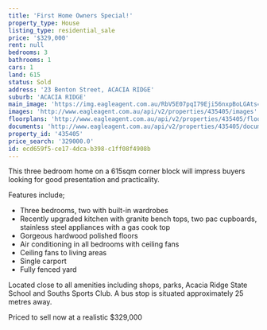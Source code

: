 ```yaml
---
title: 'First Home Owners Special!'
property_type: House
listing_type: residential_sale
price: '$329,000'
rent: null
bedrooms: 3
bathrooms: 1
cars: 1
land: 615
status: Sold
address: '23 Benton Street, ACACIA RIDGE'
suburb: 'ACACIA RIDGE'
main_image: 'https://img.eagleagent.com.au/RbV5E07pqI79Eji56nxpBoLGAts=/1280x854/smart/https://s3-us-west-2.amazonaws.com/eagleagent-orig/images/6824207/116582299-image-M.jpg'
images: 'http://www.eagleagent.com.au/api/v2/properties/435405/images'
floorplans: 'http://www.eagleagent.com.au/api/v2/properties/435405/floorplans'
documents: 'http://www.eagleagent.com.au/api/v2/properties/435405/documents'
property_id: '435405'
price_search: '329000.0'
id: ecd659f5-ce17-4dca-b398-c1ff08f4908b
---
```

This three bedroom home on a 615sqm corner block will impress buyers looking for good presentation and practicality.

Features include;

*  Three bedrooms, two with built-in wardrobes
*  Recently upgraded kitchen with granite bench tops, two pac cupboards, stainless steel appliances with a gas cook top
*  Gorgeous hardwood polished floors
*  Air conditioning in all bedrooms with ceiling fans
*  Ceiling fans to living areas
*  Single carport
*  Fully fenced yard

Located close to all amenities including shops, parks, Acacia Ridge State School and Souths Sports Club. A bus stop is situated approximately 25 metres away.

Priced to sell now at a realistic $329,000